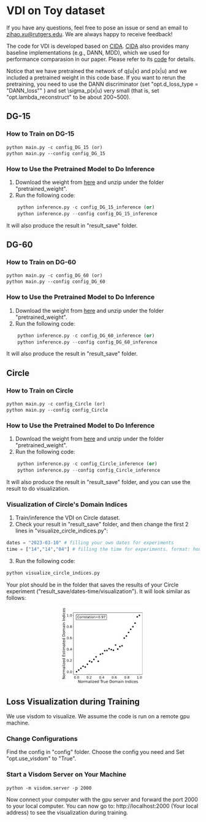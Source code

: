 # VDI on Toy dataset
If you have any questions, feel free to pose an issue or send an email to zihao.xu@rutgers.edu. We are always happy to receive feedback!

The code for VDI is developed based on [CIDA](https://github.com/hehaodele/CIDA). [CIDA](https://github.com/hehaodele/CIDA) also provides many baseline implementations (e.g., DANN, MDD), which we used for performance comparasion in our paper. Please refer to its [code](https://github.com/hehaodele/CIDA) for details.

Notice that we have pretrained the network of q(u|x) and p(x|u) and we included a pretrained weight in this code base. If you want to rerun the pretraining, you need to use the DANN discriminator (set  "opt.d_loss_type = "DANN_loss"" ) and set \sigma_p(x|u) very small (that is, set "opt.lambda_reconstruct" to be about 200~500).

## DG-15
### How to Train on DG-15
    python main.py -c config_DG_15 (or)
    python main.py --config config_DG_15
### How to Use the Pretrained Model to Do Inference
1. Download the weight from [here](https://drive.google.com/drive/folders/1TNkak042AsGHJQ9hoQKOzubU43YQlXDg?usp=sharing) and unzip under the folder "pretrained_weight".
2. Run the following code:
```python
    python inference.py -c config_DG_15_inference (or)
    python inference.py --config config_DG_15_inference
```
It will also produce the result in "result_save" folder.

## DG-60
### How to Train on DG-60
    python main.py -c config_DG_60 (or)
    python main.py --config config_DG_60
### How to Use the Pretrained Model to Do Inference
1. Download the weight from [here](https://drive.google.com/drive/folders/1TNkak042AsGHJQ9hoQKOzubU43YQlXDg?usp=sharing) and unzip under the folder "pretrained_weight".
2. Run the following code:
```python
    python inference.py -c config_DG_60_inference (or)
    python inference.py --config config_DG_60_inference
```
It will also produce the result in "result_save" folder.

## Circle
### How to Train on Circle
    python main.py -c config_Circle (or)
    python main.py --config config_Circle
### How to Use the Pretrained Model to Do Inference
1. Download the weight from [here](https://drive.google.com/drive/folders/1TNkak042AsGHJQ9hoQKOzubU43YQlXDg?usp=sharing) and unzip under the folder "pretrained_weight".
2. Run the following code:
```python
    python inference.py -c config_Circle_inference (or)
    python inference.py --config config_Circle_inference
```
It will also produce the result in "result_save" folder, and you can use the result to do visualization.

### Visualization of Circle's Domain Indices
1. Train/inference the VDI on Circle dataset.
2. Check your result in "result_save" folder, and then change the first 2 lines in "visualize_circle_indices.py":
```python
dates = "2023-03-10" # filling your own dates for experiments
time = ["14","14","04"] # filling the time for experiments. format: hour, miniute, second
```
3. Run the following code:
```python
python visualize_circle_indices.py
```
Your plot should be in the folder that saves the results of your Circle experiment ("result_save/dates-time/visualization"). It will look similar as follows:
<p align="center">
<img src="../fig/visualize_circle.jpg" alt="" data-canonical-src="../fig/visualize_circle.jpg" width="45%"/>
</p>


## Loss Visualization during Training
We use visdom to visualize. We assume the code is run on a remote gpu machine.

### Change Configurations
Find the config in "config" folder. Choose the config you need and Set "opt.use_visdom" to "True".

### Start a Visdom Server on Your Machine
    python -m visdom.server -p 2000
Now connect your computer with the gpu server and forward the port 2000 to your local computer. You can now go to:
    http://localhost:2000 (Your local address)
to see the visualization during training.
